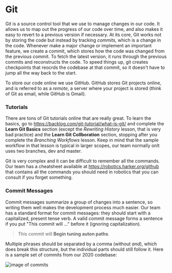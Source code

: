 # Git

Git is a source control tool that we use to manage changes in our code. It allows us to map out the progress of our code over time, and also makes it easy to revert to a previous version if necessary. At its core, Git works not by storing the code but instead by tracking _commits_, which is a change in the code. Whenever make a major change or implement an important feature, we create a commit, which stores how the code was changed from the previous commit. To fetch the latest version, it runs through the previous commits and reconstructs the code. To speed things up, git creates checkpoints that reocrds the codebase at that commit, so it doesn't have to jump all the way back to the start.

To store our code online we use GitHub. GitHub stores Git projects online, and is referred to as a _remote_, a server where your project is stored (think of Git as email, while GitHub is Gmail).

### Tutorials

There are tons of Git tutorials online that are really great. To learn the basics, go to <https://backlog.com/git-tutorial/what-is-git/> and complete the **Learn Git Basics** section (except the _Rewriting History_ lesson, that is very bad practice) and the **Learn Git Collboration** section, stopping after you complete the _Branching Workflows_ lesson. Keep in mind that the sample workflow in that lesson is typical in larger scopes, our team normally onlt uses two branches, dev and master.

Git is very complex and it can be difficult to remember all the commands. Our team has a cheatsheet available at <https://robotics.harker.org/github> that contains all the commands you should need in robotics that you can consult if you forget something.

### Commit Messages

Commit messages summarize a group of changes into a sentence, so writing them well makes the development process much easier. Our team has a standard format for commit messages: they should start with a capitalized, present tense verb. A valid commit message forms a sentence if you put "This commit will ..." before it (ignoring capitalization).

> This commit will **Begin tuning auton paths**.

Multiple phrases should be separated by a comma (without _and_), which does break this structure, but the individual parts should still follow it. Here is a sample set of commits from our 2020 codebase:

![image of commits](https://i.imgur.com/ZhsBEtP.png)
